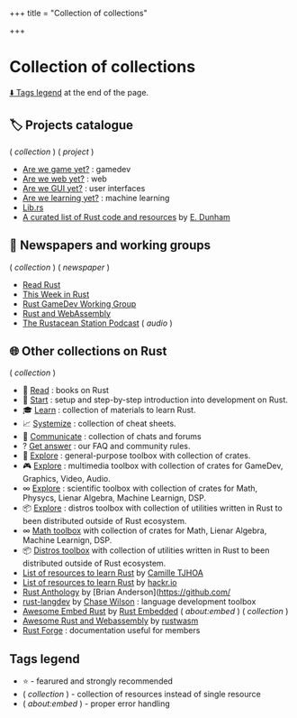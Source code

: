 +++
title = "Collection of collections"

+++
# Collection of collections

[⬇️ Tags legend](#tags-legend) at the end of the page.

## 🏷️ Projects catalogue

( _collection_ ) ( _project_ )

- [Are we game yet?](https://arewegameyet.r) : gamedev
- [Are we web yet?](https://www.arewewebyet.org/) : web
- [Are we GUI yet?](http://www.areweguiyet.com/) : user interfaces
- [Are we learning yet?](http://www.arewelearningyet.com/) : machine learning
- [Lib.rs](https://lib.r)
- [A curated list of Rust code and resources](https://github.com/rust-unofficial/awesome-rust) by [E. Dunham](https://github.com/edunham)

## 📰 Newspapers and working groups

( _collection_ ) ( _newspaper_ )

- [Read Rust](https://readrust.ne)
- [This Week in Rust](https://this-week-in-rust.org/)
- [Rust GameDev Working Group](https://gamedev.r)
- [Rust and WebAssembly](https://rustwasm.github.io/)
- [The Rustacean Station Podcast](https://rustacean-station.org/) ( _audio_ )

## 🌐 Other collections on Rust

( _collection_ )

- 📘  [Read](https://github.com/sger/RustBooks) : books on Rust
- 👣  [Start](/posts/introduction) : setup and step-by-step introduction into development on Rust.
- 🎓  [Learn](/posts/learn) : collection of materials to learn Rust.
- 📈  [Systemize](/posts/cheat-sheets) : collection of cheat sheets.
- 💬  [Communicate](/posts/communicate) : collection of chats and forums
- ?  [Get answer](/posts/about-us#question-faq) : our FAQ and community rules.
- 🔧  [Explore](/posts/toolbox-general) : general-purpose toolbox with collection of crates.
- 🎮  [Explore](/posts/toolbox-multimedia) : multimedia toolbox with collection of crates for GameDev, Graphics, Video, Audio.
- ∞  [Explore](/posts/toolbox-scientific) : scientific toolbox with collection of crates for Math, Physycs, Lienar Algebra, Machine Learnign, DSP.
- 📦  [Explore](/posts/toolbox-distros) : distros toolbox with collection of utilities written in Rust to been distributed outside of Rust ecosystem.
- ∞ [Math toolbox](/posts/ToolboxMath) with collection of crates for Math, Lienar Algebra, Machine Learnign, DSP.
- 📦  [Distros toolbox](/posts/ToolboxDistros) with collection of utilities written in Rust to been distributed outside of Rust ecosystem.
- [List of resources to learn Rust](https://github.com/ctjhorust-learning) by [Camille TJHOA](https://github.com/ctjhoa)
- [List of resources to learn Rust](https://hackr.io/tutoriallearn-rust) by [hackr.io](https://hackr.io/)
- [Rust Anthology](https://github.com/brson/rust-anthology/blob/master/master-list.md) by [Brian Anderson](https://github.com/
- [rust-langdev](https://github.com/Kixiron/rust-langdev) by [Chase Wilson](https://github.com/Kixiron) : language development toolbox
- [Awesome Embed Rust](https://github.com/rust-embedded/awesome-embedded-rust) by [Rust Embedded](https://github.com/rust-embedded) ( _about:embed_ ) ( _collection_ )
- [Awesome Rust and Webassembly](https://github.com/rustwasm/awesome-rust-and-webassembly) by [rustwasm](https://github.com/rustwasm)
- [Rust Forge](https://forge.rust-lang.org/index.html) : documentation useful for members

## Tags legend

- :star: - fearured and strongly recommended
- ( _collection_ ) - collection of resources instead of single resource
- ( _about:embed_ ) - proper error handling
